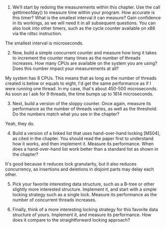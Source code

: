 1. We’ll start by redoing the measurements within this chapter. Use the call gettimeofday() to measure time within your program. How accurate is this timer? What is the smallest interval it can measure? Gain confidence in its workings, as we will need it in all subsequent questions. You can also look into other timers, such as the cycle counter available on x86 via the rdtsc instruction.

The smallest interval is microseconds.

2. Now, build a simple concurrent counter and measure how long it takes to increment the counter many times as the number of threads increases. How many CPUs are available on the system you are using? Does this number impact your measurements at all?

My system has 8 CPUs. This means that as long as the number of threads created is below or equals to eight, I'd get the same performance as if I were running one thread. In my case, that's about 450-500 microseconds. As soon as I ask for 9 threads, the time bumps up to 1614 microseconds.

3. Next, build a version of the sloppy counter. Once again, measure its performance as the number of threads varies, as well as the threshold. Do the numbers match what you see in the chapter?

Yeah, they do.

4. Build a version of a linked list that uses hand-over-hand locking [MS04], as cited in the chapter. You should read the paper first to understand how it works, and then implement it. Measure its performance. When does a hand-over-hand list work better than a standard list as shown in the chapter?

It's good because it reduces lock granularity, but it also reduces concurrency, as insertions and deletions in disjoint parts may delay each other.

5. Pick your favorite interesting data structure, such as a B-tree or
other slightly more interested structure. Implement it, and start
with a simple locking strategy such as a single lock. Measure its
performance as the number of concurrent threads increases.

6. Finally, think of a more interesting locking strategy for this favorite
data structure of yours. Implement it, and measure its performance.
How does it compare to the straightforward locking approach?
